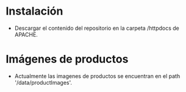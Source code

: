 # Instalación
* Descargar el contenido del repositorio en la carpeta /httpdocs de APACHE.

# Imágenes de productos

* Actualmente las imagenes de productos se encuentran en el path '/data/productImages'.
